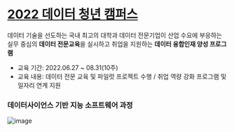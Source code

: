 # [2022 데이터 청년 캠퍼스](https://dataonair.or.kr/bigjob/)
데이터 기술을 선도하는 국내 최고의 대학과 데이터 전문기업이 산업 수요에 부응하는 실무 중심의 **데이터 전문교육**을 실시하고 취업을 지원하는 **데이터 융합인재 양성 프로그램**

- 교육 기간: 2022.06.27 ~ 08.31(10주)
- 교육 내용: 데이터 전문 교육 및 파일럿 프로젝트 수행 / 취업 역량 강화 프로그램 및 일자리 연계 지원


### 데이터사이언스 기반 지능 소프트웨어 과정 
![image](https://github.com/dduniverse/datacampus/assets/101264299/a35dd34b-c832-4b68-a9b8-a54623259d52)



